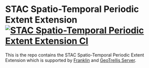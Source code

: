 # STAC Spatio-Temporal Periodic Extent Extension [![STAC Spatio-Temporal Periodic Extent Extension CI](https://github.com/azavea/stac-periodic-extent/workflows/STAC%20Spatio-Temporal%20Periodic%20Extent%20Extension/badge.svg)](https://github.com/azavea/stac-periodic-extent/actions)

This is the repo contains the STAC Spatio-Temporal Periodic Extent Extension which is supported by [Franklin](https://github.com/azavea/franklin) and [GeoTrellis Server](https://github.com/geotrellis/geotrellis-server).
